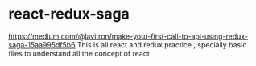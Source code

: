 # react-redux-saga
https://medium.com/@lavitron/make-your-first-call-to-api-using-redux-saga-15aa995df5b6
This is all react and redux practice , specially basic files to understand all the concept of react
